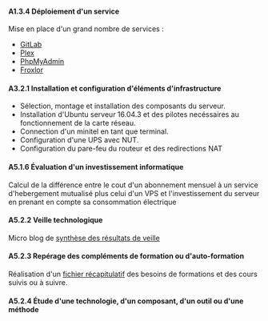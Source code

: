 #### A1.3.4 Déploiement d'un service

Mise en place d'un grand nombre de services :

-   [GitLab](http://gitlab.club1.fr)
-   [Plex](http://club1.fr:32400/web/)
-   [PhpMyAdmin](http://club1.fr/phpmyadmin)
-   [Froxlor](http://club1.fr/froxlor)

#### A3.2.1 Installation et configuration d'éléments d'infrastructure

-   Sélection, montage et installation des composants du serveur.
-   Installation d'Ubuntu serveur 16.04.3 et des pilotes necéssaires au
    fonctionnement de la carte réseau.
-   Connection d'un minitel en tant que terminal.
-   Configuration d'une UPS avec NUT.
-   Configuration du pare-feu du routeur et des redirections NAT

#### A5.1.6 Évaluation d'un investissement informatique

Calcul de la différence entre le cout d'un abonnement mensuel à un service
d'hebergement mutualisé plus celui d'un VPS et l'investissement du serveur
en prenant en compte sa consommation électrique

#### A5.2.2 Veille technologique

Micro blog de [synthèse des résultats de veille](a-propos/veille/)

#### A5.2.3 Repérage des compléments de formation ou d'auto-formation

Réalisation d'un
[fichier récapitulatif](https://docs.google.com/document/d/1FStutJIX12AZzZb_YYt_TVha7wh8uWrZ9WYdOEaU6MM/edit#)
des besoins de formations et des cours suivis ou à suivre.

#### A5.2.4 Étude d'une technologie, d'un composant, d'un outil ou d'une méthode